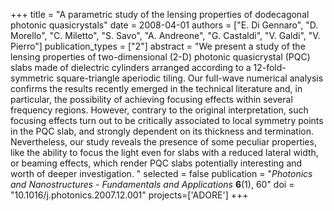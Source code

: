 +++
title = "A parametric study of the lensing properties of dodecagonal photonic quasicrystals"
date = 2008-04-01
authors = ["E. Di Gennaro", "D. Morello", "C. Miletto", "S. Savo", "A. Andreone", "G. Castaldi", "V. Galdi", "V. Pierro"]
publication_types = ["2"]
abstract = "We present a study of the lensing properties of two-dimensional (2-D) photonic quasicrystal (PQC) slabs made of dielectric cylinders arranged according to a 12-fold-symmetric square-triangle aperiodic tiling. Our full-wave numerical analysis confirms the results recently emerged in the technical literature and, in particular, the possibility of achieving focusing effects within several frequency regions. However, contrary to the original interpretation, such focusing effects turn out to be critically associated to local symmetry points in the PQC slab, and strongly dependent on its thickness and termination. Nevertheless, our study reveals the presence of some peculiar properties, like the ability to focus the light even for slabs with a reduced lateral width, or beaming effects, which render PQC slabs potentially interesting and worth of deeper investigation. "
selected = false
publication = "*Photonics and Nanostructures - Fundamentals and Applications* **6**(1), 60"
doi = "10.1016/j.photonics.2007.12.001"
projects=['ADORE']
+++
